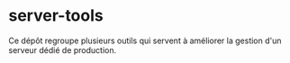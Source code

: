 # server-tools
Ce dépôt regroupe plusieurs outils qui servent à améliorer la gestion d'un serveur dédié de production.
